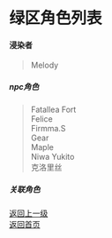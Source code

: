 # 绿区角色列表  
#### 浸染者 
> Melody 
 
##### npc角色 
> Fatallea Fort  
> Felice   
> Firmma.S  
> Gear  
> Maple  
> Niwa Yukito  
> 克洛里丝  
  
  
  
##### 关联角色 
> 
  
[返回上一级](https://drrlw.github.io/%E8%A7%92%E8%89%B2)  
[返回首页](https://drrlw.github.io/)  
